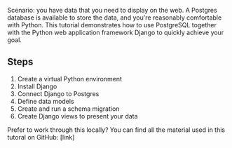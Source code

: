 Scenario: you have data that you need to display on the web. A Postgres database is available to store the data, and you're reasonably comfortable with Python. This tutorial demonstrates how to use PostgreSQL together with the Python web application framework Django to quickly achieve your goal. 

## Steps

1. Create a virtual Python environment
2. Install Django
3. Connect Django to Postgres
4. Define data models
5. Create and run a schema migration
6. Create Django views to present your data

Prefer to work through this locally? You can find all the material used in this tutoral on GitHub: [link]
